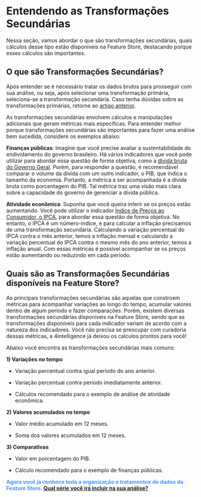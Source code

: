# Entendendo as Transformações Secundárias

Nessa seção, vamos abordar o que são transformações secundárias, quais cálculos desse tipo estão disponíveis na Feature Store, destacando porque esses cálculos são importantes.

## O que são Transformações Secundárias?

Após entender se é necessário tratar os dados brutos para prosseguir com sua análise, ou seja, após selecionar uma transformação primária, seleciona-se a transformação secundária. Caso tenha dúvidas sobre as transformações primárias, retorne ao [artigo anterior](/help-center/feature-store/indicators/transformacao-primaria.md).

As transformações secundárias envolvem cálculos e manipulações adicionais que geram métricas mais específicas. Para entender melhor porque transformações secundárias são importantes para fazer uma análise bem sucedida, considere os exemplos abaixo:

**Finanças públicas**: Imagine que você precise avaliar a sustentabilidade do endividamento do governo brasileiro. Há vários indicadores que você pode utilizar para abordar essa questão de forma objetiva, como a [dívida bruta do Governo Geral](https://4casthub.ai/feature-store/indicators/BRPUB0020). Porém, para responder a questão, é recomendável comparar o volume da dívida com um outro indicador, o PIB, que indica o tamanho da economia. Portanto, a métrica a ser acompanhada é a dívida bruta como porcentagem do PIB. Tal métrica traz uma visão mais clara sobre a capacidade do governo de gerenciar a dívida pública.

**Atividade econômica**: Suponha que você queira inferir se os preços estão aumentando. Você pode utilizar o indicador [Índice de Preços ao Consumidor, o IPCA](https://4casthub.ai/feature-store/indicators/BRPRC0046), para abordar essa questão de forma objetiva. No entanto, o IPCA é um número-índice, e para calcular a inflação precisamos de uma transformação secundária. Calculando a variação percentual do IPCA contra o mês anterior, temos a inflação mensal e calculando a variação percentual do IPCA contra o mesmo mês do ano anterior, temos a inflação anual. Com essas métricas é possível acompanhar se os preços estão aumentando ou reduzindo em cada período.

## Quais são as Transformações Secundárias disponíveis na Feature Store?

As principais transformações secundárias são aquelas que constroem métricas para acompanhar variações ao longo do tempo, acumular valores dentro de algum período e fazer comparações. Porém, existem diversas transformações secundárias disponíveis na Feature Store, sendo que as transformações disponíveis para cada indicador variam de acordo com a natureza dos indicadores. Você não precisa se preocupar com curadoria dessas métricas, a 4intelligence já deixou os calculos prontos para você!

Abaixo você encontra as transformações secundárias mais comuns:

**1) Variações no tempo**

-   Variação percentual contra igual período do ano anterior.

-   Variação percentual contra período imediatamente anterior.

-   Cálculos recomendado para o exemplo de análise de atividade econômica.

**2) Valores acumulados no tempo**

-   Valor médio acumulado em 12 meses.

-   Soma dos valores acumulados em 12 meses.

**3) Comparativas**

-   Valor em porcentagem do PIB.

-   Cálculo recomendado para o exemplo de finanças públicas.

<style>
blue4i {
  color: #4C94FF;
}
</style>

<blue4i>**Agora você já conhece toda a organização e tratamentos de dados da Feature Store. [Qual série você irá incluir na sua análise?](https://4casthub.ai/feature-store/indicators)**</blue4i>
